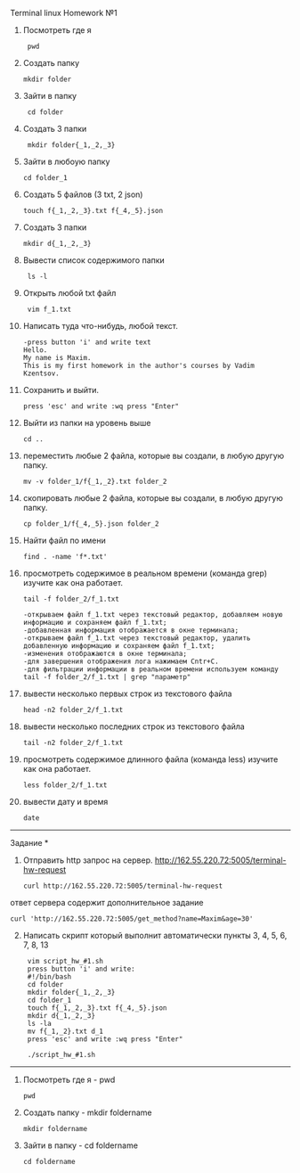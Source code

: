 Terminal linux Homework №1
1) Посмотреть где я

        pwd
2) Создать папку

       mkdir folder
4) Зайти в папку

        cd folder
5) Создать 3 папки

        mkdir folder{_1,_2,_3}
6) Зайти в любоую папку

       cd folder_1
8) Создать 5 файлов (3 txt, 2 json)

       touch f{_1,_2,_3}.txt f{_4,_5}.json
10) Создать 3 папки

        mkdir d{_1,_2,_3}
8. Вывести список содержимого папки

        ls -l
   
9) Открыть любой txt файл

        vim f_1.txt
10) Написать туда что-нибудь, любой текст.

        -press button 'i' and write text
        Hello.
        My name is Maxim.
        This is my first homework in the author's courses by Vadim Kzentsov.
11) Сохранить и выйти.

        press 'esc' and write :wq press "Enter"
12) Выйти из папки на уровень выше

        cd ..
13) переместить любые 2 файла, которые вы создали, в любую другую папку.

        mv -v folder_1/f{_1,_2}.txt folder_2
14) скопировать любые 2 файла, которые вы создали, в любую другую папку.

        cp folder_1/f{_4,_5}.json folder_2
15) Найти файл по имени

        find . -name 'f*.txt'
16) просмотреть содержимое в реальном времени (команда grep) изучите как она работает.

        tail -f folder_2/f_1.txt

        -открываем файл f_1.txt через текстовый редактор, добавляем новую информацию и сохраняем файл f_1.txt;
        -добавленная информация отображается в окне терминала;
        -открываем файл f_1.txt через текстовый редактор, удалить добавленную информацию и сохраняем файл f_1.txt;
        -изменения отображаются в окне терминала;
        -для завершения отображения лога нажимаем Cntr+C.
        -для фильтрации информации в реальном времени используем команду tail -f folder_2/f_1.txt | grep "параметр"
18) вывести несколько первых строк из текстового файла

        head -n2 folder_2/f_1.txt
20) вывести несколько последних строк из текстового файла

        tail -n2 folder_2/f_1.txt
22) просмотреть содержимое длинного файла (команда less) изучите как она работает.

        less folder_2/f_1.txt
23) вывести дату и время

        date
-----

Задание *
1) Отправить http запрос на сервер. http://162.55.220.72:5005/terminal-hw-request

       curl http://162.55.220.72:5005/terminal-hw-request

ответ сервера содержит дополнительное задание

    curl 'http://162.55.220.72:5005/get_method?name=Maxim&age=30'
2) Написать скрипт который выполнит автоматически пункты 3, 4, 5, 6, 7, 8, 13

        vim script_hw_#1.sh
        press button 'i' and write:
        #!/bin/bash
        cd folder
        mkdir folder{_1,_2,_3}
        cd folder_1
        touch f{_1,_2,_3}.txt f{_4,_5}.json
        mkdir d{_1,_2,_3}
        ls -la
        mv f{_1,_2}.txt d_1
        press 'esc' and write :wq press "Enter"

        ./script_hw_#1.sh
-----
1) Посмотреть где я - pwd

       pwd
3) Создать папку - mkdir foldername

       mkdir foldername
5) Зайти в папку - cd foldername

       cd foldername
